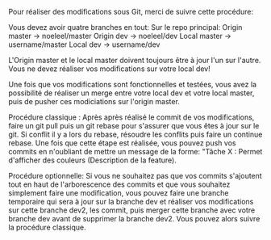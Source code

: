 Pour réaliser des modifications sous Git, merci de suivre cette procédure:

Vous devez avoir quatre branches en tout:
Sur le repo principal:
	Origin master -> noeleel/master
	Origin dev -> noeleel/dev
	Local master -> username/master
	Local dev -> username/dev

L'Origin master et le local master doivent toujours être à jour
l'un sur l'autre.
Vous ne devez réaliser vos modifications sur votre local dev!

Une fois que vos modifications sont fonctionnelles et testées, vous avez la
possibilité de réaliser un merge entre votre local dev et votre
local master, puis de pusher ces modiciations sur l'origin master.

Procédure classique :
Après après réalisé le commit de vos modifications, faire un git pull
puis un git rebase pour s'assurer que vous êtes à jour sur le git.
Si conflit il y a lors du rebase, résoudre les conflits puis faire un
continue rebase. 
Une fois que cette étape est réalisée, vous pouvez push vos commits en 
n'oubliant de mettre un message de la forme:
"Tâche X : Permet d'afficher des couleurs (Description de la feature).

Procédure optionnelle:
Si vous ne souhaitez pas que vos commits s'ajoutent tout en haut
de l'arborescence des commits et que vous souhaitez simplement
faire une modification, vous pouvez faire une branche temporaire
qui sera à jour sur la branche dev et réaliser vos modifications
sur cette branche dev2, les commit, puis merger cette branche avec votre
branche dev avant de supprimer la branche dev2.
Vous pouvez alors suivre la procédure classique.
 
